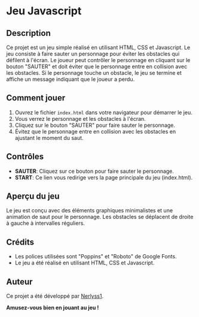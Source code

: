 # Jeu Javascript 

## Description

Ce projet est un jeu simple réalisé en utilisant HTML, CSS et Javascript. Le jeu consiste à faire sauter un personnage pour éviter les obstacles qui défilent à l'écran. Le joueur peut contrôler le personnage en cliquant sur le bouton "SAUTER" et doit éviter que le personnage entre en collision avec les obstacles. Si le personnage touche un obstacle, le jeu se termine et affiche un message indiquant que le joueur a perdu.

## Comment jouer

1. Ouvrez le fichier `index.html` dans votre navigateur pour démarrer le jeu.
2. Vous verrez le personnage et les obstacles à l'écran.
3. Cliquez sur le bouton "SAUTER" pour faire sauter le personnage.
4. Évitez que le personnage entre en collision avec les obstacles en ajustant le moment du saut.

## Contrôles

- **SAUTER**: Cliquez sur ce bouton pour faire sauter le personnage.
- **START**: Ce lien vous redirige vers la page principale du jeu (index.html).

## Aperçu du jeu

Le jeu est conçu avec des éléments graphiques minimalistes et une animation de saut pour le personnage. Les obstacles se déplacent de droite à gauche à intervalles réguliers.

## Crédits

- Les polices utilisées sont "Poppins" et "Roboto" de Google Fonts.
- Le jeu a été réalisé en utilisant HTML, CSS et Javascript.

## Auteur

Ce projet a été développé par [Nerlyss1](https://github.com/Nerlyss1).

**Amusez-vous bien en jouant au jeu !**
